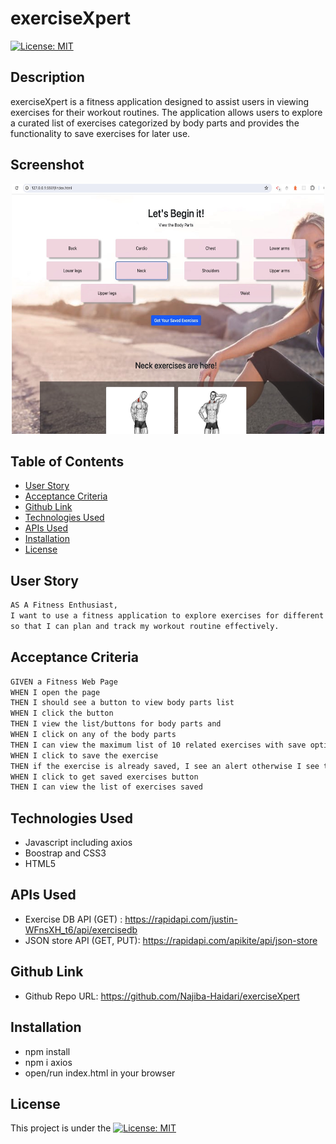 # exerciseXpert

[![License: MIT](https://img.shields.io/badge/License-MIT-yellow.svg)](https://opensource.org/licenses/MIT)

## Description
exerciseXpert is a fitness application designed to assist users in viewing exercises for their workout routines. The application allows users to explore a curated list of exercises categorized by body parts and provides the functionality to save exercises for later use. 

## Screenshot

<p align="center">
  <img src="./images/screenshot.jpeg" alt="exercise" width="500" height="400" />
</p>

## Table of Contents

- [User Story](#use-story)
- [Acceptance Criteria](#acceptance-criteria)
- [Github Link](#github-link)
- [Technologies Used](#technologies-used)
- [APIs Used](#apis-used)
- [Installation](#installation)
- [License](#license)

## User Story

```md
AS A Fitness Enthusiast,
I want to use a fitness application to explore exercises for different body parts,
so that I can plan and track my workout routine effectively.
```

## Acceptance Criteria

```md
GIVEN a Fitness Web Page
WHEN I open the page
THEN I should see a button to view body parts list
WHEN I click the button
THEN I view the list/buttons for body parts and
WHEN I click on any of the body parts
THEN I can view the maximum list of 10 related exercises with save option
WHEN I click to save the exercise
THEN if the exercise is already saved, I see an alert otherwise I see the button content is changed to saved
WHEN I click to get saved exercises button
THEN I can view the list of exercises saved
```
## Technologies Used

- Javascript including axios 
- Boostrap and CSS3
- HTML5

## APIs Used

- Exercise DB API (GET) : https://rapidapi.com/justin-WFnsXH_t6/api/exercisedb
- JSON store API (GET, PUT): https://rapidapi.com/apikite/api/json-store

## Github Link

- Github Repo URL: https://github.com/Najiba-Haidari/exerciseXpert

## Installation

- npm install
- npm i axios
- open/run index.html in your browser

## License

This project is under the [![License: MIT](https://img.shields.io/badge/License-MIT-yellow.svg)](https://opensource.org/licenses/MIT)
